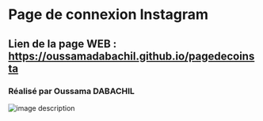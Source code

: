 # Page de connexion Instagram 

## Lien de la page WEB : https://oussamadabachil.github.io/pagedecoinsta


### Réalisé par Oussama DABACHIL




![image description](https://cdn.dribbble.com/users/2395254/screenshots/4954649/insta-mobile.gif)


